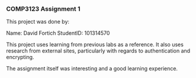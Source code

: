 ### COMP3123 Assignment 1 ###

This project was done by:

Name: David Fortich
StudentID: 101314570

This project uses learning from previous labs as a reference. It also uses research from external sites, particularly with regards to authentication and encrypting.

The assignment itself was interesting and a good learning experience.
